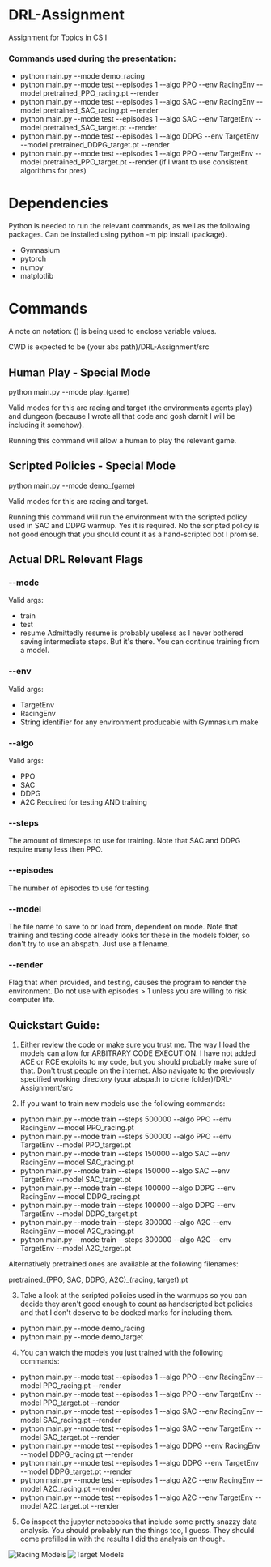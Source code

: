 # DRL-Assignment
Assignment for Topics in CS I

### Commands used during the presentation:
- python main.py --mode demo_racing
- python main.py --mode test --episodes 1 --algo PPO --env RacingEnv --model pretrained_PPO_racing.pt --render
- python main.py --mode test --episodes 1 --algo SAC --env RacingEnv --model pretrained_SAC_racing.pt --render
- python main.py --mode test --episodes 1 --algo SAC --env TargetEnv --model pretrained_SAC_target.pt --render
- python main.py --mode test --episodes 1 --algo DDPG --env TargetEnv --model pretrained_DDPG_target.pt --render
- python main.py --mode test --episodes 1 --algo PPO --env TargetEnv --model pretrained_PPO_target.pt --render (if I want to use consistent algorithms for pres)

# Dependencies
Python is needed to run the relevant commands, as well as the following packages. Can be installed using python -m pip install (package).
- Gymnasium
- pytorch
- numpy
- matplotlib

# Commands
A note on notation: () is being used to enclose variable values.

CWD is expected to be (your abs path)/DRL-Assignment/src

## Human Play - Special Mode
python main.py --mode play_(game)

Valid modes for this are racing and target (the environments agents play) and dungeon (because I wrote all that code and gosh darnit I will be including it somehow).

Running this command will allow a human to play the relevant game.

## Scripted Policies - Special Mode
python main.py --mode demo_(game)

Valid modes for this are racing and target.

Running this command will run the environment with the scripted policy used in SAC and DDPG warmup. Yes it is required. No the scripted policy is not good enough that you should count it as a hand-scripted bot I promise.

## Actual DRL Relevant Flags
### --mode
Valid args:
- train
- test
- resume
Admittedly resume is probably useless as I never bothered saving intermediate steps. But it's there. You can continue training from a model.
### --env
Valid args:
- TargetEnv
- RacingEnv
- String identifier for any environment producable with Gymnasium.make
### --algo
Valid args:
- PPO
- SAC
- DDPG
- A2C
Required for testing AND training
### --steps
The amount of timesteps to use for training. Note that SAC and DDPG require many less then PPO.
### --episodes
The number of episodes to use for testing.
### --model
The file name to save to or load from, dependent on mode. Note that training and testing code already looks for these in the models folder, so don't try to use an abspath. Just use a filename.
### --render
Flag that when provided, and testing, causes the program to render the environment. Do not use with episodes > 1 unless you are willing to risk computer life.

## Quickstart Guide:
1. Either review the code or make sure you trust me. The way I load the models can allow for ARBITRARY CODE EXECUTION. I have not added ACE or RCE exploits to my code, but you should probably make sure of that. Don't trust people on the internet. Also navigate to the previously specified working directory (your abspath to clone folder)/DRL-Assignment/src

2. If you want to train new models use the following commands:
- python main.py --mode train --steps 500000 --algo PPO --env RacingEnv --model PPO_racing.pt
- python main.py --mode train --steps 500000 --algo PPO --env TargetEnv --model PPO_target.pt
- python main.py --mode train --steps 150000 --algo SAC --env RacingEnv --model SAC_racing.pt
- python main.py --mode train --steps 150000 --algo SAC --env TargetEnv --model SAC_target.pt
- python main.py --mode train --steps 100000 --algo DDPG --env RacingEnv --model DDPG_racing.pt
- python main.py --mode train --steps 100000 --algo DDPG --env TargetEnv --model DDPG_target.pt
- python main.py --mode train --steps 300000 --algo A2C --env RacingEnv --model A2C_racing.pt
- python main.py --mode train --steps 300000 --algo A2C --env TargetEnv --model A2C_target.pt

Alternatively pretrained ones are available at the following filenames:

pretrained_(PPO, SAC, DDPG, A2C)_(racing, target).pt

3. Take a look at the scripted policies used in the warmups so you can decide they aren't good enough to count as handscripted bot policies and that I don't deserve to be docked marks for including them.
- python main.py --mode demo_racing
- python main.py --mode demo_target

4. You can watch the models you just trained with the following commands:
- python main.py --mode test --episodes 1 --algo PPO --env RacingEnv --model PPO_racing.pt --render
- python main.py --mode test --episodes 1 --algo PPO --env TargetEnv --model PPO_target.pt --render
- python main.py --mode test --episodes 1 --algo SAC --env RacingEnv --model SAC_racing.pt --render
- python main.py --mode test --episodes 1 --algo SAC --env TargetEnv --model SAC_target.pt --render
- python main.py --mode test --episodes 1 --algo DDPG --env RacingEnv --model DDPG_racing.pt --render
- python main.py --mode test --episodes 1 --algo DDPG --env TargetEnv --model DDPG_target.pt --render
- python main.py --mode test --episodes 1 --algo A2C --env RacingEnv --model A2C_racing.pt --render
- python main.py --mode test --episodes 1 --algo A2C --env TargetEnv --model A2C_target.pt --render

5. Go inspect the jupyter notebooks that include some pretty snazzy data analysis. You should probably run the things too, I guess. They should come prefilled in with the results I did the analysis on though.

![Racing Models](./racingmodels.gif)
![Target Models](./targetmodels.gif)